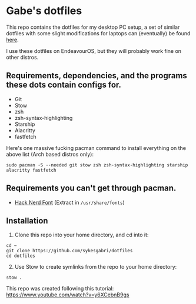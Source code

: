 # Gabe's dotfiles

This repo contains the dotfiles for my desktop PC setup, a set of similar dotfiles with some slight modifications for laptops can (eventually) be found [here](https://github.com/sykesgabri/laptop-dotfiles).

I use these dotfiles on EndeavourOS, but they will probably work fine on other distros.

## Requirements, dependencies, and the programs these dots contain configs for.

- Git
- Stow
- zsh
- zsh-syntax-highlighting
- Starship
- Alacritty
- fastfetch

Here's one massive fucking pacman command to install everything on the above list (Arch based distros only):
```
sudo pacman -S --needed git stow zsh zsh-syntax-highlighting starship alacritty fastfetch
```

## Requirements you can't get through pacman.

- [Hack Nerd Font](https://github.com/ryanoasis/nerd-fonts/releases/download/v3.2.1/Hack.zip) (Extract in `/usr/share/fonts`)

## Installation

1. Clone this repo into your home directory, and cd into it:
```
cd ~
git clone https://github.com/sykesgabri/dotfiles
cd dotfiles
```
2. Use Stow to create symlinks from the repo to your home directory:
```
stow .
```

This repo was created following this tutorial: https://www.youtube.com/watch?v=y6XCebnB9gs
